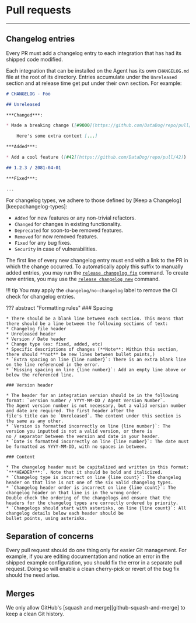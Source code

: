 # Pull requests

-----

## Changelog entries

Every PR must add a changelog entry to each integration that has had its shipped code modified.

Each integration that can be installed on the Agent has its own `CHANGELOG.md` file at the root of its
directory. Entries accumulate under the `Unreleased` section and at release time get put under their own
section. For example:

```markdown
# CHANGELOG - Foo

## Unreleased

***Changed***:

* Made a breaking change ([#9000](https://github.com/DataDog/repo/pull/9000))

    Here's some extra context [...]

***Added***:

* Add a cool feature ([#42](https://github.com/DataDog/repo/pull/42))

## 1.2.3 / 2081-04-01

***Fixed***:

...
```

For changelog types, we adhere to those defined by [Keep a Changelog][keepachangelog-types]:

- `Added` for new features or any non-trivial refactors.
- `Changed` for changes in existing functionality.
- `Deprecated` for soon-to-be removed features.
- `Removed` for now removed features.
- `Fixed` for any bug fixes.
- `Security` in case of vulnerabilities.

The first line of every new changelog entry must end with a link to the PR in which the change
occurred. To automatically apply this suffix to manually added entries, you may run the
[`release changelog fix`](../ddev/cli.md#ddev-release-changelog-fix) command. To create new
entries, you may use the [`release changelog new`](../ddev/cli.md#ddev-release-changelog-new)
command.

!!! tip
    You may apply the `changelog/no-changelog` label to remove the CI check for changelog entries.

??? abstract "Formatting rules"
    ### Spacing

    * There should be a blank line between each section. This means that there should be a line between the following sections of text:
    * Changelog file header
    * Unreleased header
    * Version / Date header
    * Change type (ex: fixed, added, etc)
    * Specific descriptions of changes (**Note**: Within this section, there should **not** be new lines between bullet points,)
    * `Extra spacing on line {line number}`: There is an extra blank line on the line referenced in the error.
    * `Missing spacing on line {line number}`: Add an empty line above or below the referenced line.

    ### Version header

    * The header for an integration version should be in the following format: `version number / YYYY-MM-DD / Agent Version Number`.
    The Agent version number is not necessary, but a valid version number and date are required. The first header after the
    file's title can be `Unreleased`. The content under this section is the same as any other.
    * `Version is formatted incorrectly on line {line number}`: The version you inputted is not a valid version, or there is
    no / separator between the version and date in your header.
    * `Date is formatted incorrectly on line {line number}`: The date must be formatted as YYYY-MM-DD, with no spaces in between.

    ### Content

    * The changelog header must be capitalized and written in this format: `***HEADER***:`. Note that it should be bold and italicized.
    * `Changelog type is incorrect on line {line count}`: The changelog header on that line is not one of the six valid changelog types.
    * `Changelog header order is incorrect on line {line count}`: The changelog header on that line is in the wrong order.
    Double check the ordering of the changelogs and ensure that the headers for the changelog types are correctly ordered by priority.
    * `Changelogs should start with asterisks, on line {line count}`: All changelog details below each header should be
    bullet points, using asterisks.

## Separation of concerns

Every pull request should do one thing only for easier Git management. For example, if you are
editing documentation and notice an error in the shipped example configuration, you should fix the
error in a separate pull request. Doing so will enable a clean cherry-pick or revert of the bug fix
should the need arise.

## Merges

We only allow GitHub's [squash and merge][github-squash-and-merge] to keep a clean Git history.

